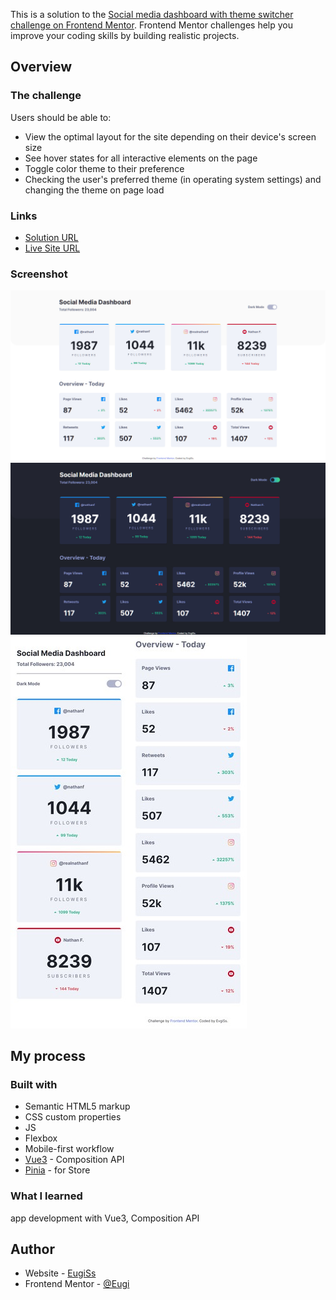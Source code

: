 This is a solution to the [Social media dashboard with theme switcher challenge on Frontend Mentor](https://www.frontendmentor.io/challenges/social-media-dashboard-with-theme-switcher-6oY8ozp_H). Frontend Mentor challenges help you improve your coding skills by building realistic projects.

## Overview

### The challenge

Users should be able to:

- View the optimal layout for the site depending on their device's screen size
- See hover states for all interactive elements on the page
- Toggle color theme to their preference
- Checking the user's preferred theme (in operating system settings) and changing the theme on page load

### Links

- [Solution URL](https://github.com/EugiSs/social-media-dashboard-with-theme-switcher)
- [Live Site URL](https://eugiss.github.io/social-media-dashboard-with-theme-switcher/)

### Screenshot

![desktop-light](screenshot/desktop-light.jpg)
![desktop-dark](screenshot/desktop-dark.jpg)
![mobile](screenshot/mobile.jpg)

## My process

### Built with

- Semantic HTML5 markup
- CSS custom properties
- JS
- Flexbox
- Mobile-first workflow
- [Vue3](https://v3.ru.vuejs.org/) - Composition API
- [Pinia](https://pinia.vuejs.org/) - for Store

### What I learned

app development with Vue3, Composition API

## Author

- Website - [EugiSs](https://github.com/EugiSs)
- Frontend Mentor - [@Eugi](https://www.frontendmentor.io/profile/EugiSs)
